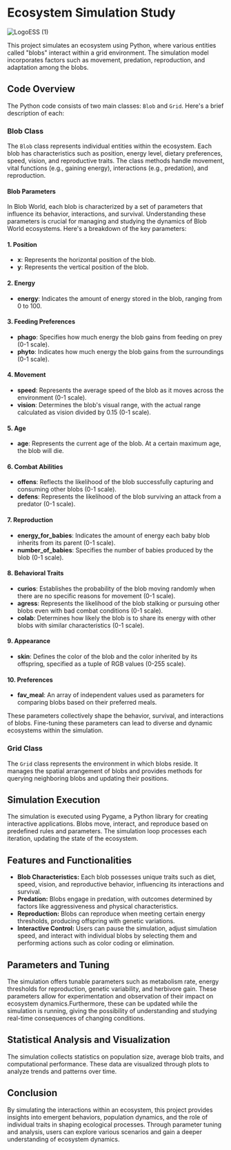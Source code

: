 # Ecosystem Simulation Study

![LogoESS (1)](https://github.com/Tryhard-BioFis1/Ecosystem-Simulation/assets/157886495/6285b064-86d7-47a6-bbfe-78a0bf63a966)

This project simulates an ecosystem using Python, where various entities called "blobs" interact within a grid environment. The simulation model incorporates factors such as movement, predation, reproduction, and adaptation among the blobs.

## Code Overview

The Python code consists of two main classes: `Blob` and `Grid`. Here's a brief description of each:

### Blob Class

The `Blob` class represents individual entities within the ecosystem. Each blob has characteristics such as position, energy level, dietary preferences, speed, vision, and reproductive traits. The class methods handle movement, vital functions (e.g., gaining energy), interactions (e.g., predation), and reproduction.

#### Blob Parameters

In Blob World, each blob is characterized by a set of parameters that influence its behavior, interactions, and survival. Understanding these parameters is crucial for managing and studying the dynamics of Blob World ecosystems. Here's a breakdown of the key parameters:

#### 1. Position
- **x**: Represents the horizontal position of the blob.
- **y**: Represents the vertical position of the blob.

#### 2. Energy
- **energy**: Indicates the amount of energy stored in the blob, ranging from 0 to 100.

#### 3. Feeding Preferences
- **phago**: Specifies how much energy the blob gains from feeding on prey (0-1 scale).
- **phyto**: Indicates how much energy the blob gains from the surroundings (0-1 scale).

#### 4. Movement
- **speed**: Represents the average speed of the blob as it moves across the environment (0-1 scale).
- **vision**: Determines the blob's visual range, with the actual range calculated as vision divided by 0.15 (0-1 scale).

#### 5. Age
- **age**: Represents the current age of the blob. At a certain maximum age, the blob will die.

#### 6. Combat Abilities
- **offens**: Reflects the likelihood of the blob successfully capturing and consuming other blobs (0-1 scale).
- **defens**: Represents the likelihood of the blob surviving an attack from a predator (0-1 scale).

#### 7. Reproduction
- **energy_for_babies**: Indicates the amount of energy each baby blob inherits from its parent (0-1 scale).
- **number_of_babies**: Specifies the number of babies produced by the blob (0-1 scale).

#### 8. Behavioral Traits
- **curios**: Establishes the probability of the blob moving randomly when there are no specific reasons for movement (0-1 scale).
- **agress**: Represents the likelihood of the blob stalking or pursuing other blobs even with bad combat conditions (0-1 scale).
- **colab**: Determines how likely the blob is to share its energy with other blobs with similar characteristics (0-1 scale).

#### 9. Appearance
- **skin**: Defines the color of the blob and the color inherited by its offspring, specified as a tuple of RGB values (0-255 scale).

#### 10. Preferences
- **fav_meal**: An array of independent values used as parameters for comparing blobs based on their preferred meals.

These parameters collectively shape the behavior, survival, and interactions of blobs. Fine-tuning these parameters can lead to diverse and dynamic ecosystems within the simulation.


### Grid Class

The `Grid` class represents the environment in which blobs reside. It manages the spatial arrangement of blobs and provides methods for querying neighboring blobs and updating their positions.

## Simulation Execution

The simulation is executed using Pygame, a Python library for creating interactive applications. Blobs move, interact, and reproduce based on predefined rules and parameters. The simulation loop processes each iteration, updating the state of the ecosystem.

## Features and Functionalities

- **Blob Characteristics:** Each blob possesses unique traits such as diet, speed, vision, and reproductive behavior, influencing its interactions and survival.
- **Predation:** Blobs engage in predation, with outcomes determined by factors like aggressiveness and physical characteristics.
- **Reproduction:** Blobs can reproduce when meeting certain energy thresholds, producing offspring with genetic variations.
- **Interactive Control:** Users can pause the simulation, adjust simulation speed, and interact with individual blobs by selecting them and performing actions such as color coding or elimination.

## Parameters and Tuning

The simulation offers tunable parameters such as metabolism rate, energy thresholds for reproduction, genetic variability, and herbivore gain. These parameters allow for experimentation and observation of their impact on ecosystem dynamics.Furthermore, these can be updated while the simulation is running, giving the possibility of understanding and studying real-time consequences of changing conditions.

## Statistical Analysis and Visualization

The simulation collects statistics on population size, average blob traits, and computational performance. These data are visualized through plots to analyze trends and patterns over time.

## Conclusion

By simulating the interactions within an ecosystem, this project provides insights into emergent behaviors, population dynamics, and the role of individual traits in shaping ecological processes. Through parameter tuning and analysis, users can explore various scenarios and gain a deeper understanding of ecosystem dynamics.
